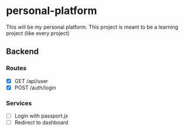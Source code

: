 # personal-platform
This will be my personal platform. This project is meant to be a learning project (like every project)


## Backend

### Routes

- [x] GET /api/user
- [x] POST /auth/login

### Services

- [ ] Login with passport.js
- [ ] Redirect to dashboard 
